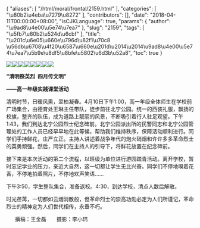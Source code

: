 {
    "aliases": [
        "/html/moral/frontal/2159.html"
    ],
    "categories": [
        "\u80b2\u4eba\u7279\u8272"
    ],
    "contributors": [],
    "date": "2018-04-11T00:00:00+08:00",
    "isCJKLanguage": true,
    "params": {
        "author": "\u9ad8\u4e00\u5e74\u7ea7"
    },
    "slug": "2159",
    "tags": [
        "\u5fb7\u80b2\u524d\u6cbf"
    ],
    "title": "\u201c\u6e05\u660e\u796d\u82f1\u70c8  \u56db\u6708\u4f20\u6587\u660e\u201d\u2014\u2014\u9ad8\u4e00\u5e74\u7ea7\u5b9e\u8df5\u8bfe\u5802\u6d3b\u52a8",
    "toc": true
}

![](https://cdn.tfls.online/mirror/full/b4a2e3fe54e0299b1f3bae5316bb8c630ce4772c.jpg)![](https://cdn.tfls.online/mirror/full/b67803606edd471de2b66dc43fef68630c04818e.jpg)![](https://cdn.tfls.online/mirror/full/9f9f8cb9c328233637e41642834e5934a4839c68.jpg)![](https://cdn.tfls.online/mirror/full/1036384c9205e3b36296349caf9104e3ec77cb68.jpg)![](https://cdn.tfls.online/mirror/full/71f4551ba766080ae9a5fc42f2cd3180e4e82965.jpg)![](https://cdn.tfls.online/mirror/full/e96b55542f7141393c64afe4a26578706229e3d1.jpg)![](https://cdn.tfls.online/mirror/full/c9b36c9f2cd56f2839f9345a219c0204c788a16d.jpg)![](https://cdn.tfls.online/mirror/full/5438e1cdac6fef08ab80ae149dda6d1fbcf1e4df.jpg)







**“清明祭英烈  四月传文明”**




**——高一年级实践课堂活动**




清明时节，日暖风熏，翠柏凝春。4月10日下午1:00，高一年级全体师生在学校前广场集合，由德育处王琳主任带队，徒步前往北宁公园。统一的西装礼服，飘扬的校旗，整齐的队伍，成为道路上靓丽的风景，不断吸引着行人驻足观望。下午1:43，我们到达北宁公园烈士纪念碑前。北宁公园派出所的民警同志和北宁公园管理处的工作人员已经早早地在此等候，帮助我们维持秩序，保障活动顺利进行。同学们手持鲜花，庄严立正。主持人讲述着战争年代的炮火硝烟和许许多多革命烈士的英勇顽强。然后，同学们在主持人的引导下，将鲜花放置在纪念碑前。




接下来是本次活动的第二个流程，以班级为单位进行游园踏青活动。离开学校，暂时忘记学业的压力，亲近大自然，这一切都让学生无比兴奋。同学们不停地嗅着花香，不停地拍着照片，不停地欢声笑语……




下午3:50，学生整队集合，准备返校。4:30，到达学校，清点人数后解散。




时光荏苒，一切都如云烟消散般，但革命烈士的崇高功勋必定为人们所谨记，革命烈士的精神定为人们世代相传，永垂不朽。




  





      撰稿：王金磊       摄影：李小玮




  



